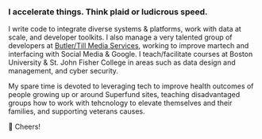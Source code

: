 ### I accelerate things. Think plaid or ludicrous speed.

I write code to integrate diverse systems & platforms, work with data at scale, and developer toolkits. I also manage a very talented group of developers at [Butler/Till Media Services](https://butlertill.com/), working to improve martech and interfacing with Social Media & Google. I teach/facilitate courses at Boston University & St. John Fisher College in areas such as data design and management, and cyber security. 

My spare time is devoted to leveraging tech to improve health outcomes of people growing up or around Superfund sites, teaching disadvantaged groups how to work with tehcnology to elevate themselves and their families, and supporting veterans causes.

🥂 Cheers!

